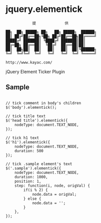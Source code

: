 jquery.elementick
=================

                提             供             

    ██╗  ██╗ █████╗ ██╗   ██╗ █████╗  ██████╗
    ██║ ██╔╝██╔══██╗╚██╗ ██╔╝██╔══██╗██╔════╝
    █████╔╝ ███████║ ╚████╔╝ ███████║██║     
    ██╔═██╗ ██╔══██║  ╚██╔╝  ██╔══██║██║     
    ██║  ██╗██║  ██║   ██║   ██║  ██║╚██████╗
    ╚═╝  ╚═╝╚═╝  ╚═╝   ╚═╝   ╚═╝  ╚═╝ ╚═════╝

    http://www.kayac.com/


jQuery Element Ticker Plugin


## Sample

```

// tick comment in body's children
$('body').elementick();

// tick title text
$('head title').elementick({
    nodeType: document.TEXT_NODE,
});

// tick h1 text
$('h1').elementick({
    nodeType: document.TEXT_NODE,
    duration: 500
});

// tick .sample element's text
$('.sample').elementick({
    nodeType: document.TEXT_NODE,
    duration: 1000,
    position: 1,
    step: function(i, node, origVal) {
        if(i % 2) {
            node.data = origVal;
        } else {
            node.data = '';
        }
    },
});
```